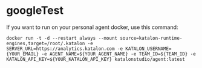# googleTest
If you want to run on your personal agent docker, use this command:
```
docker run -t -d --restart always --mount source=katalon-runtime-engines,target=/root/.katalon -e SERVER_URL=https://analytics.katalon.com -e KATALON_USERNAME={YOUR_EMAIL} -e AGENT_NAME=${YOUR_AGENT_NAME} -e TEAM_ID=${TEAM_ID} -e KATALON_API_KEY=${YOUR_KATALON_API_KEY} katalonstudio/agent:latest
```

